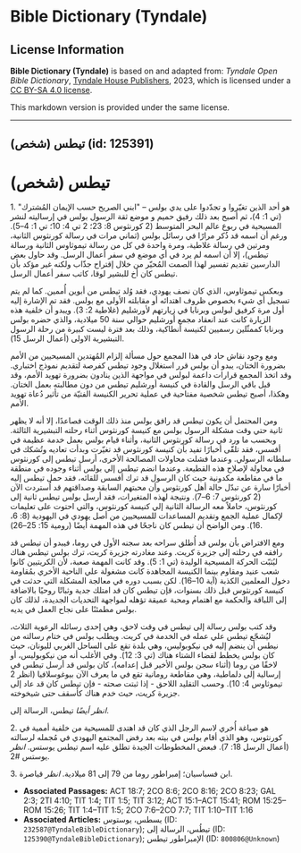# Bible Dictionary (Tyndale)

## License Information

**Bible Dictionary (Tyndale)** is based on and adapted from: _Tyndale Open Bible Dictionary_, [Tyndale House Publishers](https://tyndaleopenresources.com/), 2023, which is licensed under a [CC BY-SA 4.0 license](https://creativecommons.org/licenses/by-sa/4.0/legalcode.en).

This markdown version is provided under the same license.



--------------------------------

## تيطس (شخص) (id: 125391)

تيطس (شخص)
==========

1\. هو أحد الذين تغيّروا و تجدّدوا على يدي بولس – "ابني الصريح حسب الإيمان المُشترك" (تي 1: 4)، ثم أصبح بعد ذلك رفيق حميم و موضع ثقة الرسول بولس في إرساليته لنشر المسيحية في ربوع عالم البحر المتوسط (2 كورنثوس 8: 23؛ 2 تي 4: 10؛ تي 1: 4–5). ورغم أن اسمه قد ذُكر مرارًا في رسائل بولس (ثماني مرات في رسالة كورنثوس الثانية، ومرتين في رسالة غلاطية، ومرة واحدة في كل من رسالة تيموثاوس الثانية ورسالة تيطس)، إلا أن اسمه لم يرد في أي موضع في سفر أعمال الرسل. وقد حاول بعض الدارسين تقديم تفسير لهذا الصمت المُحيّر من خلال إقتراح جذّاب ولكنه غير مؤكد بأن تيطس كان أخ للبشير لوقا، كاتب سفر أعمال الرسل.

وبعكس تيموثاوس، الذي كان نصف يهودي، فقد وُلد تيطس من أبوين أُممين. كما لم يتم تسجيل أي شيء بخصوص ظروف اهتدائه أو مقابلته الأولى مع بولس. فقد تم الإشارة إليه أول مرة كرفيق لبولس وبرنابا في زيارتهم لأورشليم (غلاطية 2: 3). ويبدو أن خلفية هذه الزيارة كانت عند انعقاد مجمع أورشليم حوالي سنة 50 ميلادية، والذي حضره بولس وبرنابا كممثّلين رسميين لكنيسة أنطاكية، وذلك بعد فترة ليست كبيرة من رحلة الرسول التبشيرية الاولى (أعمال الرسل 15).

ومع وجود نقاش حاد في هذا المجمع حول مسألة إلزام المُهتدين المسيحيين من الأمم بضرورة الختان، يبدو أن بولس قرر استغلال وجود تيطس كفرصة لتقديم نموذج اختباري. وقد اتخذ المجمع قرارات داعمة لبولس في مواجهة الذين ينادون بضرورة تهويد الأمم، وقد قبل باقي الرسل والقادة في كنيسة أورشليم تيطس من دون مطالبته بعمل الختان. وهكذا، أصبح تيطس شخصية مفتاحية في عملية تحرير الكنيسة الفتيّة من تأثير دُعاة تهويد الأمم.

ومن المحتمل أن يكون تيطس قد رافق بولس منذ ذلك الوقت فصاعدًا، إلا أنه لا يظهر ثانية حتي وقت مشكلة الرسول بولس مع كنيسة كورنثوس أثناء رحلته التبشيرية الثالثة. وبحسب ما ورد في رسالة كورنثوس الثانية، وأثناء قيام بولس بعمل خدمة عظيمة في أفسس، فقد تلقّى أخبارًا تفيد بأن كنيسة كورنثوس قد تغيّرت وبدأت تعاديه وتُشكك في سلطانه الرسولي. وعندما فشلت محاولات المصالحة الأخرى، أرسل تيطس إلى كورنثوس في محاولة لإصلاح هذه القطيعة. وعندما انضم تيطس إلي بولس أثناء وجوده في منطقة ما في مقاطعة مكدونية حيث كان الرسول قد ترك أفسس للقائه، فقد حمل تيطس إليه أخبارًا سارة عن تبدّل حالة أهل كورنثوس وأن محبتهم السابقة وصداقتهم قد اُستردت الآن (2 كورنثوس 7: 6–7). ونتيجة لهذه المتغيرات، فقد أرسل بولس تيطس ثانية إلى كورنثوس، حاملاً معه الرسالة الثانية إلي كنيسة كورنثوس، والتي احتوت على تعليمات لإكمال عملية الجمع وتقديم المساعدات للمسيحيين من أصل يهودي في اليهودية (8: 6، 16). ومن الواضح أن تيطس كان ناجحًا في هذه المهمة أيضًا (رومية 15: 25–26).

ومع الافتراض بأن بولس قد أُطلق سراحه بعد سجنه الأول في روما، فيبدو أن تيطس قد رافقه في رحلته إلى جزيرة كريت. وعند مغادرته جزيرة كريت، ترك بولس تيطس هناك ليُثبّت الحركة المسيحية الوليدة (تي 1: 5). وقد كانت المهمة صعبة، لأن الكريتيين كانوا شعب عنيد ومقاوم بينما الكنيسة المجاهدة كانت مشغولة علي الناحية الأخري بمُقاومة دخول المعلمين الكذبة (آية 10–16). لكن بسبب دوره في معالجة المشكلة التي حدثت في كنيسة كورنثوس قبل ذلك بسنوات، قإن تيطس كان قد امتلك جدية وثباتًا روحيًا بالاضافة إلى اللباقة والحكمة مع اهتمام ومحبة عميقة تؤهله لمواجهة التحديات الجديدة، لذلك كان بولس مطمئنًا على نجاح العمل في يديه.

وقد كتب بولس رسالة إلى تيطس في وقت لاحق، وهي إحدى رسائله الرعوية الثلاث، ليُشجّع تيطس علي عمله في الخدمة في كريت. ويطلب بولس في ختام رسالته من نيطس أن ينضم إليه في نيكوبوليس، وهي بلدة تقع على الساحل الغربي لليونان، حيث كان بولس يخطط لقضاء الشتاء هناك (تي 3: 12). وفي الأغلب أنه من نيكوبوليس، أو لاخقًا من روما (أثناء سجن بولس الأخير قبل إعدامه)، كان بولس قد أرسل تيطس في إرسالية إلى دلماطية، وهي مقاطعة رومانية تقع في ما يعرف الآن بيوغوسلافيا (انظر 2 تيموثاوس 4: 10). وحسب التقليد اللاحق \- إذا ثبتت صحته \- فإن تيطس كان قد عاد إلى جزيرة كريت، حيث خدم هناك كأسقف حتى شيخوخته.

*انظر أيضًا* تيطس، الرسالة إلى.

2\. هو صياغة أُخري لاسم الرجل الذي كان قد اهتدى للمسيحية من خلفية أممية في كورنثوس، وهو الذي أقام بولس في بيته بعد رفض المجتمع اليهودي في مُجمله لرسالته (أعمال الرسل 18: 7). فبعض المخطوطات الجيدة تطلق عليه اسم تيطس يوستس. *انظر* يوستس \#2.

3\. ابن فسباسيان؛ إمبراطور روما من 79 إلى 81 ميلادية. *انظر* قياصرة.

* **Associated Passages:** ACT 18:7; 2CO 8:6; 2CO 8:16; 2CO 8:23; GAL 2:3; 2TI 4:10; TIT 1:4; TIT 1:5; TIT 3:12; ACT 15:1–ACT 15:41; ROM 15:25–ROM 15:26; TIT 1:4–TIT 1:5; 2CO 7:6–2CO 7:7; TIT 1:10–TIT 1:16
* **Associated Articles:** يسطس، يوستوس (ID: `232587@TyndaleBibleDictionary`); تيطُس، الرسالة إلى (ID: `125390@TyndaleBibleDictionary`); الإمبراطور تيطس (ID: `800806@Unknown`)

